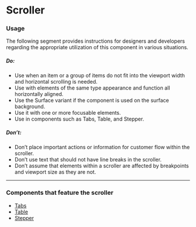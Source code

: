 # Scroller

<TableOfContents></TableOfContents>

### Usage

The following segment provides instructions for designers and developers regarding the appropriate utilization of this
component in various situations.

##### Do:

- Use when an item or a group of items do not fit into the viewport width and horizontal scrolling is needed.
- Use with elements of the same type appearance and function all horizontally aligned.
- Use the Surface variant if the component is used on the surface background.
- Use it with one or more focusable elements.
- Use in components such as Tabs, Table, and Stepper.

##### Don’t:

- Don’t place important actions or information for customer flow within the scroller.
- Don’t use text that should not have line breaks in the scroller.
- Don’t assume that elements within a scroller are affected by breakpoints and viewport size as they are not.

---

### Components that feature the scroller

- [Tabs](components/tabs)
- [Table](components/table)
- [Stepper](components/stepper-horizontal)
